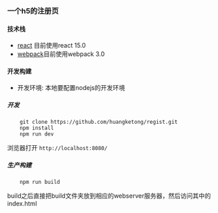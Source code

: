 
### 一个h5的注册页

#### 技术栈

- [react](https://reactjs.org/docs/getting-started.html) 目前使用react 15.0
- [webpack](https://webpack.js.org/)目前使用webpack 3.0


#### 开发构建
- 开发环境: 本地要配置nodejs的开发环境

##### 开发
```
    git clone https://github.com/huangketong/regist.git
    npm install 
    npm run dev
```
浏览器打开 `http://localhost:8080/`


##### 生产构建

```
    npm run build
```
build之后直接把build文件夹放到相应的webserver服务器，然后访问其中的index.html
